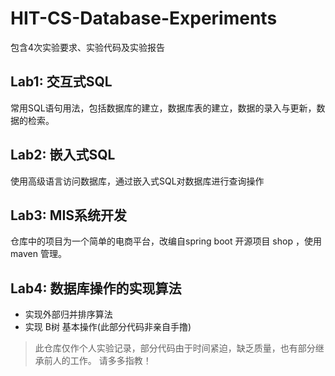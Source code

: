 # HIT-CS-Database-Experiments
包含4次实验要求、实验代码及实验报告

## Lab1: 交互式SQL
常用SQL语句用法，包括数据库的建立，数据库表的建立，数据的录入与更新，数据的检索。

## Lab2: 嵌入式SQL
使用高级语言访问数据库，通过嵌入式SQL对数据库进行查询操作

## Lab3: MIS系统开发
仓库中的项目为一个简单的电商平台，改编自spring boot 开源项目 shop ，使用 maven 管理。

## Lab4: 数据库操作的实现算法
  * 实现外部归并排序算法
  * 实现 B树 基本操作(此部分代码非亲自手撸)

> 此仓库仅作个人实验记录，部分代码由于时间紧迫，缺乏质量，也有部分继承前人的工作。
> 请多多指教！
